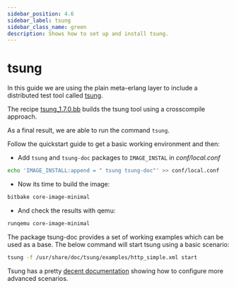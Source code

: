 ```yaml
---
sidebar_position: 4.6
sidebar_label: tsung
sidebar_class_name: green
description: Shows how to set up and install tsung.
---
```


# tsung

In this guide we are using the plain meta-erlang layer to include a distributed
test tool called [tsung](http://tsung.erlang-projects.org/).

The recipe
[tsung_1.7.0.bb](https://github.com/meta-erlang/meta-erlang/blob/master/recipes-tests/tsung/tsung_1.7.0.bb)
builds the tsung tool using a crosscompile approach.

As a final result, we are able to run the command `tsung`.

Follow the quickstart guide to get a basic working environment and then:

- Add `tsung` and `tsung-doc` packages to `IMAGE_INSTAL` in _conf/local.conf_

```bash
echo 'IMAGE_INSTALL:append = " tsung tsung-doc"' >> conf/local.conf
```

- Now its time to build the image:

```bash
bitbake core-image-minimal
```

- And check the results with qemu:

```bash
runqemu core-image-minimal
```

The package tsung-doc provides a set of working examples which can be used as a
base. The below command will start tsung using a basic scenario:

```bash
tsung -f /usr/share/doc/tsung/examples/http_simple.xml start
```

Tsung has a pretty
[decent documentation](http://tsung.erlang-projects.org/user_manual/) showing
how to configure more advanced scenarios.
